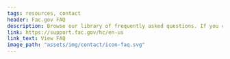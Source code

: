 ```yaml
---
tags: resources, contact
header: Fac.gov FAQ
description: Browse our library of frequently asked questions. If you can’t find what you’re looking for, then please contact the Helpdesk.
link: https://support.fac.gov/hc/en-us
link_text: View FAQ
image_path: "assets/img/contact/icon-faq.svg"
---
```

